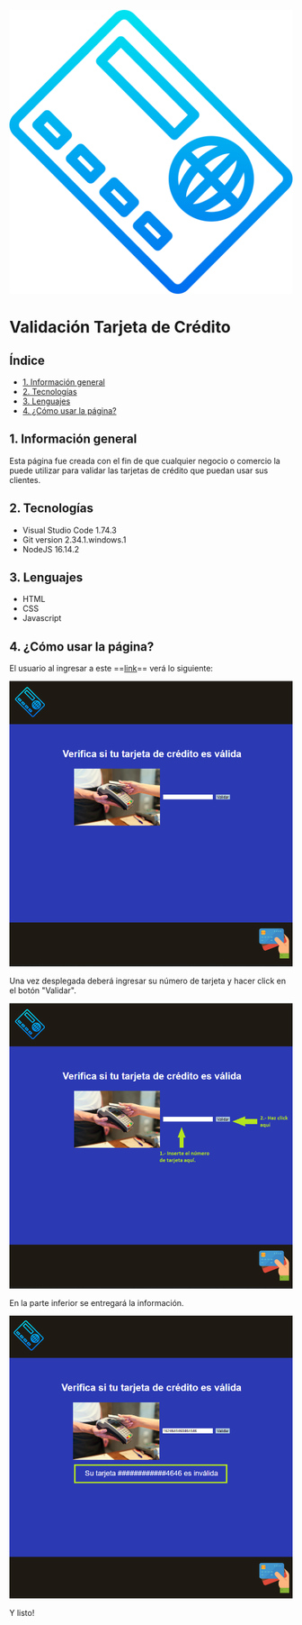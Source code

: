 ![Logo](src\credit-card.png)

# Validación Tarjeta de Crédito

## Índice

* [1. Información general](#1-información-general)
* [2. Tecnologías](#2-tecnologías)
* [3. Lenguajes](#3-lenguajes)
* [4. ¿Cómo usar la página?](#4-¿cómo-usar-la-página)

## 1. Información general

Esta página fue creada con el fin de que cualquier negocio o comercio la puede utilizar para validar las tarjetas de crédito que puedan usar sus clientes.

## 2. Tecnologías

- Visual Studio Code 1.74.3
- Git version 2.34.1.windows.1
- NodeJS 16.14.2

## 3. Lenguajes

- HTML
- CSS
- Javascript 

## 4. ¿Cómo usar la página?

El usuario al ingresar a este ==[link](https://barbvilla.github.io/DEV004-card-validation/)== verá lo siguiente:

![Sitio](/src/sitio.png)

Una vez desplegada deberá ingresar su número de tarjeta y hacer click en el botón "Validar".

![Indicaciones](/src/sitio_con_pasos.png)

En la parte inferior se entregará la información.

![Respuesta](/src/sitio_con_respuesta.png)

Y listo!